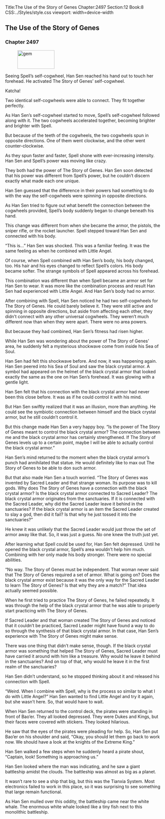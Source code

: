 Title:The Use of the Story of Genes 
Chapter:2497 
Section:12 
Book:8 
CSS:../Styles/style.css 
viewport: width=device-width
  
## The Use of the Story of Genes
### Chapter 2497
  
<figure>
	<img src="../Images/gem.gif" alt="gem" id="gem" width="120" height="60" />
</figure>
  

  
Seeing Spell’s self-cogwheel, Han Sen reached his hand out to touch her forehead. He activated The Story of Genes’ self-cogwheel.

Katcha!

Two identical self-cogwheels were able to connect. They fit together perfectly.

As Han Sen’s self-cogwheel started to move, Spell’s self-cogwheel followed along with it. The two cogwheels accelerated together, becoming brighter and brighter with Spell.

But because of the teeth of the cogwheels, the two cogwheels spun in opposite directions. One of them went clockwise, and the other went counter-clockwise.

As they spun faster and faster, Spell shone with ever-increasing intensity. Han Sen and Spell’s power was moving like crazy.

They both had the power of The Story of Genes. Han Sen soon detected that his power was different from Spell’s power, but he couldn’t discern exactly what made each one unique.

Han Sen guessed that the difference in their powers had something to do with the way the self-cogwheels were spinning in opposite directions.

As Han Sen tried to figure out what benefit the connection between the cogwheels provided, Spell’s body suddenly began to change beneath his hand.

This change was different from when she became the armor, the pistols, the sniper rifle, or the rocket launcher. Spell stepped toward Han Sen and connected with his body.

“This is…” Han Sen was shocked. This was a familiar feeling. It was the same feeling as when he combined with Little Angel.

Of course, when Spell combined with Han Sen’s body, his body changed, too. His hair and his eyes changed to reflect Spell’s colors. His body became softer. The strange symbols of Spell appeared across his forehead.

This combination was different than when Spell became an armor set for Han Sen to wear. It was more like the combination process and result Han Sen had experienced with Little Angel. And Han Sen’s body had no armor.

After combining with Spell, Han Sen noticed he had two self-cogwheels for The Story of Genes. He could barely believe it. They were still active and spinning in opposite directions, but aside from affecting each other, they didn’t connect with any other universal cogwheels. They weren’t much different now than when they were apart. There were no area powers.

But because they had combined, Han Sen’s fitness had risen higher.

While Han Sen was wondering about the power of The Story of Genes’ area, he suddenly felt a mysterious shockwave come from inside his Sea of Soul.

Han Sen had felt this shockwave before. And now, it was happening again. Han Sen peered into his Sea of Soul and saw the black crystal armor. A symbol had appeared on the helmet of the black crystal armor that looked exactly the same as the one on Han Sen’s forehead. It was glowing with a gentle light.

Han Sen felt that his connection with the black crystal armor had never been this close before. It was as if he could control it with his mind.

But Han Sen swiftly realized that it was an illusion, more than anything. He could see the symbiotic connection between himself and the black crystal armor, but he still couldn’t control it.

But this change made Han Sen a very happy boy. “Is the power of The Story of Genes meant to control the black crystal armor? The connection between me and the black crystal armor has certainly strengthened. If The Story of Genes levels up to a certain point, maybe I will be able to actually control the black crystal armor.”

Han Sen’s mind returned to the moment when the black crystal armor’s punch had annihilated that statue. He would definitely like to max out The Story of Genes to be able to don such armor.

But that also made Han Sen a touch worried. “The Story of Genes was invented by Sacred Leader and that strange woman. Its purpose was to kill gods. Why does The Story of Genes have a connection with the black crystal armor? Is the black crystal armor connected to Sacred Leader? The black crystal armor originates from the sanctuaries. If it is connected with the Sacred Leader, why did the Sacred Leader leave it behind in the sanctuaries? If the black crystal armor is an item the Sacred Leader created to slay a god, then did it fail? Is that why he just tossed it into the sanctuaries?”

He knew it was unlikely that the Sacred Leader would just throw the set of armor away like that. So, it was just a guess. No one knew the truth just yet.

After learning what Spell could be used for, Han Sen felt depressed. Until he opened the black crystal armor, Spell’s area wouldn’t help him much. Combining with her only made his body stronger. There were no special abilities.

“No way. The Story of Genes must be independent. That woman never said that The Story of Genes required a set of armor. What is going on? Does the black crystal armor exist because it was the only way for the Sacred Leader to learn The Story of Genes? Is that why they are a match?” That idea actually seemed possible.

When he first tried to practice The Story of Genes, he failed repeatedly. It was through the help of the black crystal armor that he was able to properly start practicing with The Story of Genes.

If Sacred Leader and that woman created The Story of Genes and noticed that it couldn’t be practiced, Sacred Leader might have found a way to do so through the synthesis of that black crystal armor. In that case, Han Sen’s experience with The Story of Genes might make sense.

There was one thing that didn’t make sense, though. If the black crystal armor was something that helped The Story of Genes, Sacred Leader must have carried it around with him like a treasure. Why would he leave it behind in the sanctuaries? And on top of that, why would he leave it in the first realm of the sanctuaries?

Han Sen didn’t understand, so he stopped thinking about it and released his connection with Spell.

“Weird. When I combine with Spell, why is the process so similar to what I do with Little Angel?” Han Sen wanted to find Little Angel and try it again, but she wasn’t here. So, that would have to wait.

When Han Sen returned to the control deck, the pirates were standing in front of Bao’er. They all looked depressed. They were Dukes and Kings, but their faces were covered with stickers. They looked hilarious.

He saw that the eyes of the pirates were pleading for help. So, Han Sen put Bao’er on his shoulder and said, “Okay, you should let them go back to work now. We should have a look at the knights of the Extreme King.”

Han Sen walked a few steps when he suddenly heard a pirate shout, “Captain, look! Something is approaching us.”

Han Sen looked where the man was indicating, and he saw a giant battleship amidst the clouds. The battleship was almost as big as a planet.

It wasn’t rare to see a ship that big, but this was the Tianxia System. Most electronics failed to work in this place, so it was surprising to see something that large remain functional.

As Han Sen mulled over this oddity, the battleship came near the white whale. The enormous white whale looked like a tiny fish next to this monolithic battleship.